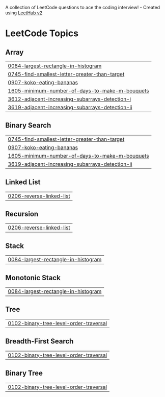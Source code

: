 A collection of LeetCode questions to ace the coding interview! - Created using [LeetHub v2](https://github.com/arunbhardwaj/LeetHub-2.0)
<!---LeetCode Topics Start-->
# LeetCode Topics
## Array
|  |
| ------- |
| [0084-largest-rectangle-in-histogram](https://github.com/PadmajaMaram/October2025/tree/master/0084-largest-rectangle-in-histogram) |
| [0745-find-smallest-letter-greater-than-target](https://github.com/PadmajaMaram/October2025/tree/master/0745-find-smallest-letter-greater-than-target) |
| [0907-koko-eating-bananas](https://github.com/PadmajaMaram/October2025/tree/master/0907-koko-eating-bananas) |
| [1605-minimum-number-of-days-to-make-m-bouquets](https://github.com/PadmajaMaram/October2025/tree/master/1605-minimum-number-of-days-to-make-m-bouquets) |
| [3612-adjacent-increasing-subarrays-detection-i](https://github.com/PadmajaMaram/October2025/tree/master/3612-adjacent-increasing-subarrays-detection-i) |
| [3619-adjacent-increasing-subarrays-detection-ii](https://github.com/PadmajaMaram/October2025/tree/master/3619-adjacent-increasing-subarrays-detection-ii) |
## Binary Search
|  |
| ------- |
| [0745-find-smallest-letter-greater-than-target](https://github.com/PadmajaMaram/October2025/tree/master/0745-find-smallest-letter-greater-than-target) |
| [0907-koko-eating-bananas](https://github.com/PadmajaMaram/October2025/tree/master/0907-koko-eating-bananas) |
| [1605-minimum-number-of-days-to-make-m-bouquets](https://github.com/PadmajaMaram/October2025/tree/master/1605-minimum-number-of-days-to-make-m-bouquets) |
| [3619-adjacent-increasing-subarrays-detection-ii](https://github.com/PadmajaMaram/October2025/tree/master/3619-adjacent-increasing-subarrays-detection-ii) |
## Linked List
|  |
| ------- |
| [0206-reverse-linked-list](https://github.com/PadmajaMaram/October2025/tree/master/0206-reverse-linked-list) |
## Recursion
|  |
| ------- |
| [0206-reverse-linked-list](https://github.com/PadmajaMaram/October2025/tree/master/0206-reverse-linked-list) |
## Stack
|  |
| ------- |
| [0084-largest-rectangle-in-histogram](https://github.com/PadmajaMaram/October2025/tree/master/0084-largest-rectangle-in-histogram) |
## Monotonic Stack
|  |
| ------- |
| [0084-largest-rectangle-in-histogram](https://github.com/PadmajaMaram/October2025/tree/master/0084-largest-rectangle-in-histogram) |
## Tree
|  |
| ------- |
| [0102-binary-tree-level-order-traversal](https://github.com/PadmajaMaram/October2025/tree/master/0102-binary-tree-level-order-traversal) |
## Breadth-First Search
|  |
| ------- |
| [0102-binary-tree-level-order-traversal](https://github.com/PadmajaMaram/October2025/tree/master/0102-binary-tree-level-order-traversal) |
## Binary Tree
|  |
| ------- |
| [0102-binary-tree-level-order-traversal](https://github.com/PadmajaMaram/October2025/tree/master/0102-binary-tree-level-order-traversal) |
<!---LeetCode Topics End-->